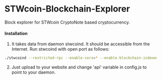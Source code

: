 # STWcoin-Blockchain-Explorer
Block explorer for STWcoin CryptoNote based cryptocurrency.

#### Installation

1) It takes data from daemon stwcoind. It should be accessible from the Internet. Run stwcoind with open port as follows:
```bash
./stwcoind --restricted-rpc --enable-cors=* --enable-blockchain-indexes --rpc-bind-ip=0.0.0.0 --rpc-bind-port=31458
```
2) Just upload to your website and change 'api' variable in config.js to point to your daemon.
